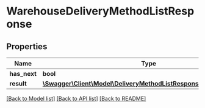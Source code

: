 # WarehouseDeliveryMethodListResponse

## Properties
Name | Type | Description | Notes
------------ | ------------- | ------------- | -------------
**has_next** | **bool** |  | [optional] 
**result** | [**\Swagger\Client\Model\DeliveryMethodListResponseDeliveryMethod[]**](DeliveryMethodListResponseDeliveryMethod.md) |  | [optional] 

[[Back to Model list]](../README.md#documentation-for-models) [[Back to API list]](../README.md#documentation-for-api-endpoints) [[Back to README]](../README.md)


